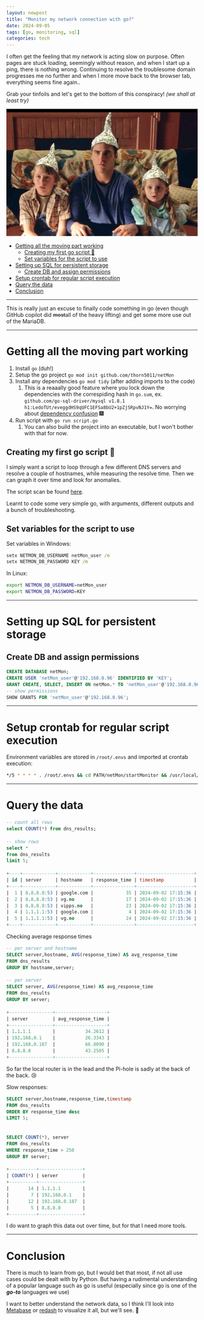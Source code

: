 ```yaml
---
layout: newpost
title: "Monitor my network connection with go?"
date: 2024-09-05
tags: [go, monitoring, sql]
categories: tech
---
```


I often get the feeling that my network is acting slow on purpose. Often pages are stuck loading, seemingly without reason, and when I start up a ping, there is nothing wrong. Continuing to resolve the troublesome domain progresses me no further and when I more move back to the browser tab, everything seems fine again..

Grab your tinfoils and let's get to the bottom of this conspiracy! *(we shall at least try)*

![tinfoil hats](/assets/images/blogs/tinfoil.jpg)

- [Getting all the moving part working](#getting-all-the-moving-part-working)
  - [Creating my first go script :baby:](#creating-my-first-go-script-baby)
  - [Set variables for the script to use](#set-variables-for-the-script-to-use)
- [Setting up SQL for persistent storage](#setting-up-sql-for-persistent-storage)
  - [Create DB and assign permissions](#create-db-and-assign-permissions)
- [Setup crontab for regular script execution](#setup-crontab-for-regular-script-execution)
- [Query the data](#query-the-data)
- [Conclusion](#conclusion)


---

This is really just an excuse to finally code something in go (even though GitHub copilot did ~~most~~all of the heavy lifting) and get some more use out of the MariaDB.

---
# Getting all the moving part working

1. Install `go` (duh!)
2. Setup the go project `go mod init github.com/thorn5011/netMon`
3. Install any dependencies `go mod tidy` (after adding imports to the code)
   1. This is a reaaally good feature where you lock down the dependencies with the correspiding hash in `go.sum`, ex. `github.com/go-sql-driver/mysql v1.8.1 h1:LedoTUt/eveggdHS9qUFC1EFSa8bU2+1pZjSRpvNJ1Y=`. No worrying about [dependency confusion](https://medium.com/@alex.birsan/dependency-confusion-4a5d60fec610) :fireworks:
4. Run script with `go run script.go`
   1. You can also build the project into an executable, but I won't bother with that for now.

##  Creating my first go script :baby:

I simply want a script to loop through a few different DNS servers and resolve a couple of hostnames, while measuring the resolve time. Then we can graph it over time and look for anomalies.

The script scan be found [here](https://github.com/thorn5011/sharing-is-caring/tree/main/netMon).

Learnt to code some very simple go, with arguments, different outputs and a bunch of troubleshooting.


## Set variables for the script to use

Set variables in Windows:
```bat
setx NETMON_DB_USERNAME netMon_user /m
setx NETMON_DB_PASSWORD KEY /m
```

In Linux:
```sh
export NETMON_DB_USERNAME=netMon_user
export NETMON_DB_PASSWORD=KEY
```

---

# Setting up SQL for persistent storage

## Create DB and assign permissions
```sql
CREATE DATABASE netMon;
CREATE USER 'netMon_user'@'192.168.0.96' IDENTIFIED BY 'KEY';
GRANT CREATE, SELECT, INSERT ON netMon.* TO 'netMon_user'@'192.168.0.96';
-- show permissions
SHOW GRANTS FOR 'netMon_user'@'192.168.0.96';
```

---
# Setup crontab for regular script execution

Environment variables are stored in `/root/.envs` and imported at crontab execution:

```sh
*/5 * * * * . /root/.envs && cd PATH/netMon/startMonitor && /usr/local/go/bin/go run PATH/netMon/startMonitor/netMon.go >> PATH/netMon/startMonitor/app.log
```

---
# Query the data

```sql
-- count all rows
select COUNT(*) from dns_results;

-- show rows
select *
from dns_results
limit 5;

+----+------------+------------+---------------+---------------------+
| id | server     | hostname   | response_time | timestamp           |
+----+------------+------------+---------------+---------------------+
|  1 | 8.8.8.8:53 | google.com |            35 | 2024-09-02 17:15:36 |
|  2 | 8.8.8.8:53 | vg.no      |            17 | 2024-09-02 17:15:36 |
|  3 | 8.8.8.8:53 | vipps.no   |            23 | 2024-09-02 17:15:36 |
|  4 | 1.1.1.1:53 | google.com |             4 | 2024-09-02 17:15:36 |
|  5 | 1.1.1.1:53 | vg.no      |            24 | 2024-09-02 17:15:36 |
+----+------------+------------+---------------+---------------------+
```


Checking average response times
```sql
-- per server and hostname
SELECT server,hostname, AVG(response_time) AS avg_response_time
FROM dns_results
GROUP BY hostname,server;

-- per server
SELECT server, AVG(response_time) AS avg_response_time
FROM dns_results
GROUP BY server;

+----------------+-------------------+
| server         | avg_response_time |
+----------------+-------------------+
| 1.1.1.1        |           34.2612 |
| 192.168.0.1    |           26.3343 |
| 192.168.0.187  |           66.8090 |
| 8.8.8.8        |           43.2505 |
+----------------+-------------------+
```
So far the local router is in the lead and the Pi-hole is sadly at the back of the back. :cry:


Slow responses:
```sql
SELECT server,hostname,response_time,timestamp
FROM dns_results
ORDER BY response_time desc
LIMIT 5;


SELECT COUNT(*), server
FROM dns_results 
WHERE response_time > 250
GROUP BY server;

+----------+----------------+
| COUNT(*) | server         |
+----------+----------------+
|       14 | 1.1.1.1        |
|        7 | 192.168.0.1    |
|       12 | 192.168.0.187  |
|        5 | 8.8.8.8        |
+----------+----------------+
```
I do want to graph this data out over time, but for that I need more tools.

---

# Conclusion

There is much to learn from go, but I would bet that most, if not all use cases could be dealt with by Python. But having a rudimental understanding of a popular language such as go is useful (especially since go is one of the ***go-to*** languages we use) 

I want to better understand the network data, so I think I'll look into [Metabase](https://github.com/metabase/metabase) or [redash](https://github.com/getredash/redash) to visualize it all, but we'll see. :file_folder:
